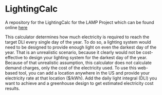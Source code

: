 # LightingCalc
A repository for the LightingCalc for the LAMP Project which can be found online [here](https://uga-lighting-calc.shinyapps.io/lightingcalc/)

This calculator determines how much electricity is required to reach the target DLI every single day of the year. To do so, a lighting system would need to be designed to provide enough light on even the darkest day of the year. That is an unrealistic scenario, because it clearly would not be cost-effective to design your lighting system for the darkest day of the year. Because of that unrealistic assumption, this calculator does not calculate demand charges, only the cost of the electricity used. To use this web-based tool, you can add a location anywhere in the US and provide your electricity rate at that location ($/kWh). Add the daily light integral (DLI) you want to achieve and a greenhouse design to get estimated electricity cost results.
